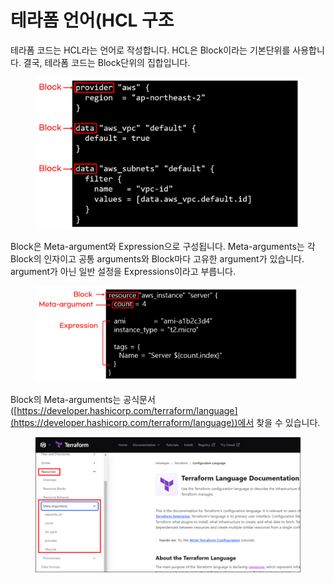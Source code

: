 # 테라폼 언어(HCL 구조

테라폼 코드는 HCL라는 언어로 작성합니다. HCL은 Block이라는 기본단위를 사용합니다. 결국, 테라폼 코드는 Block단위의 집합입니다.

<figure><img src="../../.gitbook/assets/image (1).png" alt=""><figcaption></figcaption></figure>



Block은 Meta-argument와 Expression으로 구성됩니다. Meta-arguments는 각 Block의 인자이고 공통 arguments와 Block마다 고유한 argument가 있습니다. argument가 아닌 일반 설정을 Expressions이라고 부릅니다.

<figure><img src="../../.gitbook/assets/image.png" alt=""><figcaption></figcaption></figure>



Block의 Meta-arguments는 공식문서([https://developer.hashicorp.com/terraform/language](https://developer.hashicorp.com/terraform/language))에서 찾을 수 있습니다.

<figure><img src="../../.gitbook/assets/image (13).png" alt=""><figcaption></figcaption></figure>
